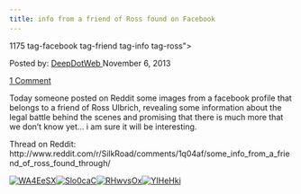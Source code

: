 ```yaml
---
title: info from a friend of Ross found on Facebook
---
```

1175  tag-facebook tag-friend tag-info tag-ross">

<span>Posted by: <a href="https://www.deepdotweb.com/author/admin/" title="">DeepDotWeb </a></span>
<span>November 6, 2013</span>

<span><a href="https://www.deepdotweb.com/2013/11/06/info-from-a-friend-of-ross-found-on-facebook/#comments">1 Comment</a></span>


<p>Today someone posted on Reddit some images from a facebook profile that belongs to a friend of Ross Ulbrich, revealing some information about the legal battle behind the scenes and promising that there is much more that we don&#8217;t know yet&#8230; i am sure it will be interesting.</p>
<p>Thread on Reddit: http://www.reddit.com/r/SilkRoad/comments/1q04af/some_info_from_a_friend_of_ross_found_through/</p>
<p><a href="/imgs/2013/11/WA4EeSX.png"><img class="aligncenter size-full wp-image-1178" alt="WA4EeSX" src="/imgs/2013/11/WA4EeSX.png" width="498" height="201" srcset="/imgs/2013/11/WA4EeSX.png 498w, /imgs/2013/11/WA4EeSX-300x121.png 300w" sizes="(max-width: 498px) 100vw, 498px"/></a><a href="/imgs/2013/11/Slo0caC.png"><img class="aligncenter size-full wp-image-1177" alt="Slo0caC" src="/imgs/2013/11/Slo0caC.png" width="513" height="264" srcset="/imgs/2013/11/Slo0caC.png 513w, /imgs/2013/11/Slo0caC-300x154.png 300w" sizes="(max-width: 513px) 100vw, 513px"/></a><a href="/imgs/2013/11/RHwvsOx.png"><img class="aligncenter size-full wp-image-1176" alt="RHwvsOx" src="/imgs/2013/11/RHwvsOx.png" width="503" height="487" srcset="/imgs/2013/11/RHwvsOx.png 503w, /imgs/2013/11/RHwvsOx-300x290.png 300w" sizes="(max-width: 503px) 100vw, 503px"/></a><a href="/imgs/2013/11/YIHeHki.png"><img class="aligncenter size-full wp-image-1179" alt="YIHeHki" src="/imgs/2013/11/YIHeHki.png" width="515" height="167" srcset="/imgs/2013/11/YIHeHki.png 515w, /imgs/2013/11/YIHeHki-300x97.png 300w" sizes="(max-width: 515px) 100vw, 515px"/></a></p>
</div>
<span style="display:none"><a href="https://www.deepdotweb.com/tag/facebook/" rel="tag">facebook</a> <a href="https://www.deepdotweb.com/tag/friend/" rel="tag">friend</a> <a href="https://www.deepdotweb.com/tag/info/" rel="tag">info</a> <a href="https://www.deepdotweb.com/tag/ross/" rel="tag">ross</a>
Updated: 2013-11-06</span>
<div style="display:none" class="vcard author" itemprop="author" itemscope itemtype="http://schema.org/Person"><strong class="fn" itemprop="name">